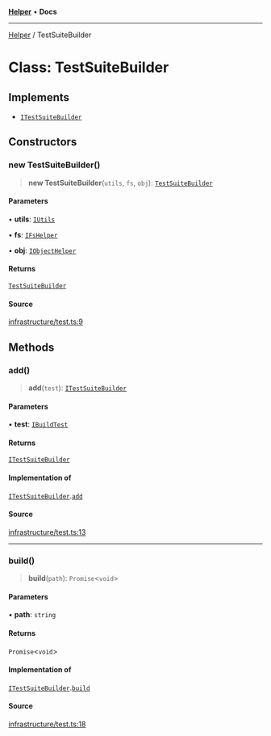 [**Helper**](../README.md) • **Docs**

***

[Helper](../README.md) / TestSuiteBuilder

# Class: TestSuiteBuilder

## Implements

- [`ITestSuiteBuilder`](../interfaces/ITestSuiteBuilder.md)

## Constructors

### new TestSuiteBuilder()

> **new TestSuiteBuilder**(`utils`, `fs`, `obj`): [`TestSuiteBuilder`](TestSuiteBuilder.md)

#### Parameters

• **utils**: [`IUtils`](../interfaces/IUtils.md)

• **fs**: [`IFsHelper`](../interfaces/IFsHelper.md)

• **obj**: [`IObjectHelper`](../interfaces/IObjectHelper.md)

#### Returns

[`TestSuiteBuilder`](TestSuiteBuilder.md)

#### Source

[infrastructure/test.ts:9](https://github.com/data7expressions/data7expressions/blob/b16c30d7c6ef8837b57b5372523e67937b5f2850/packages/h3lp/src/lib/infrastructure/test.ts#L9)

## Methods

### add()

> **add**(`test`): [`ITestSuiteBuilder`](../interfaces/ITestSuiteBuilder.md)

#### Parameters

• **test**: [`IBuildTest`](../interfaces/IBuildTest.md)

#### Returns

[`ITestSuiteBuilder`](../interfaces/ITestSuiteBuilder.md)

#### Implementation of

[`ITestSuiteBuilder`](../interfaces/ITestSuiteBuilder.md).[`add`](../interfaces/ITestSuiteBuilder.md#add)

#### Source

[infrastructure/test.ts:13](https://github.com/data7expressions/data7expressions/blob/b16c30d7c6ef8837b57b5372523e67937b5f2850/packages/h3lp/src/lib/infrastructure/test.ts#L13)

***

### build()

> **build**(`path`): `Promise`\<`void`\>

#### Parameters

• **path**: `string`

#### Returns

`Promise`\<`void`\>

#### Implementation of

[`ITestSuiteBuilder`](../interfaces/ITestSuiteBuilder.md).[`build`](../interfaces/ITestSuiteBuilder.md#build)

#### Source

[infrastructure/test.ts:18](https://github.com/data7expressions/data7expressions/blob/b16c30d7c6ef8837b57b5372523e67937b5f2850/packages/h3lp/src/lib/infrastructure/test.ts#L18)
